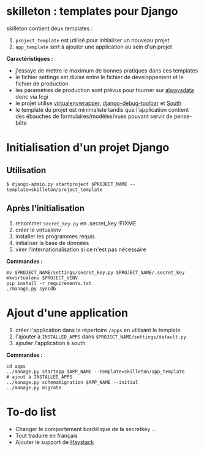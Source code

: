 skilleton : templates pour Django
================================

skilleton contient deux templates :

  1. `project_template` est utilisé pour initialiser un nouveau projet
  2. `app_template` sert à ajouter une application au sein d'un projet

**Caractéristiques :**

  * j'essaye de mettre le maximum de bonnes pratiques dans ces templates
  * le fichier settings est divisé entre le fichier de developpement et le fichier de production
  * les paramètres de production sont prévus pour tourner sur [alwaysdata](http://alwaysdata.com) donc via fcgi
  * le projet utilise [virtualenvwrapper](http://www.doughellmann.com/projects/virtualenvwrapper/), [django-debug-toolbar](https://github.com/django-debug-toolbar/django-debug-toolbar) et [South](http://south.aeracode.org/)
  * le template du projet est minimaliste tandis que l'application contient des ébauches de formulaires/modèles/vues pouvant servir de pense-bête


Initialisation d'un projet Django
=================================

Utilisation
-----------

    $ django-admin.py startproject $PROJECT_NAME --template=skilleton/project_template


Après l'initialisation
----------------------

  1. renommer `secret_key.py` en .secret_key !FIXME
  2. créer le virtualenv
  3. installer les programmes requis
  4. initialiser la base de données
  5. virer l'internationalisation si ce n'est pas nécessaire

**Commandes :**

    mv $PROJECT_NAME/settings/secret_key.py $PROJECT_NAME/.secret_key
    mkvirtualenv $PROJECT_VENV
    pip install -r requirements.txt
    ./manage.py syncdb


Ajout d'une application
=======================

  1. créer l'application dans le répertoire `/apps` en utilisant le template
  2. l'ajouter à `INSTALLED_APPS` dans `$PROJECT_NAME/settings/default.py`
  3. ajouter l'application à south

**Commandes :**

    cd apps
    ../manage.py startapp $APP_NAME --template=skilleton/app_template
    # ajout à INSTALLED_APPS
    ../manage.py schemamigration $APP_NAME --initial
    ../manage.py migrate


To-do list
==========

  * Changer le comportement bordélique de la secretkey ...
  * Tout traduire en français
  * Ajouter le support de [Haystack](http://haystacksearch.org)
